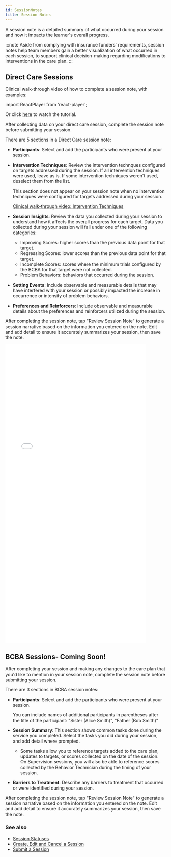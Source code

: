 ```yaml
---
id: SessionNotes
title: Session Notes
---
```

A session note is a detailed summary of what occurred during your session and how it impacts the learner's overall progress.

:::note
Aside from complying with insurance funders' requirements, session notes help team members gain a better visualization of what occurred in each session, to support clinical decision-making regarding modifications to interventions in the care plan. 
:::

## Direct Care Sessions

Clinical walk-through video of how to complete a session note, with examples:

import ReactPlayer from 'react-player';

<ReactPlayer url='https://www.youtube.com/watch?v=PMwykZ0CMCk'/>

Or click [here](https://notefiles.blob.core.windows.net/notevideos/How%20to%20Complete%20Direct%20Care%20Session%20Notes.mp4) to watch the tutorial.

After collecting data on your direct care session, complete the session note before submitting your session.

There are 5 sections in a Direct Care session note:

- **Participants**: Select and add the participants who were present at your session. 
    
- **Intervention Techniques**: Review the intervention technques configured on targets addressed during the session. If all intervention techniques were used, leave as is. If some intervention techniques weren't used, deselect them from the list. 

    This section does not appear on your session note when no intervention techniques were configured for targets addressed during your session.

    [Clinical walk-through video: Intervention Techniques](https://youtu.be/hbgzYZDCsVA)
- **Session Insights**: Review the data you collected during your session to understand how it affects the overall progress for each target. Data you collected during your session will fall under one of the following categories:
    - Improving Scores: higher scores than the previous data point for that target.
    - Regressing Scores: lower scores than the previous data point for that target.
    - Incomplete Scores: scores where the minimum trials configured by the BCBA for that target were not collected.
    - Problem Behaviors: behaviors that occurred during the session.
- **Setting Events**: Include observable and measurable details that may have interfered with your session or possibly impacted the increase in occurrence or intensity of problem behaviors.
- **Preferences and Reinforcers**: Include observable and measurable details about the preferences and reinforcers utilized during the session.

After completing the session note, tap "Review Session Note" to generate a session narrative based on the information you entered on the note. Edit and add detail to ensure it accurately summarizes your session, then save the note.

<iframe width="442" height="935" src="//invis.io/MW1370CJ35UD" frameborder="0" allowfullscreen></iframe>

## BCBA Sessions- Coming Soon!

After completing your session and making any changes to the care plan that you'd like to mention in your session note, complete the session note before submitting your session.

There are 3 sections in BCBA session notes:

- **Participants**: Select and add the participants who were present at your session.
    
    You can include names of additional participants in parentheses after the title of the participant: "Sister (Alice Smith)", "Father (Bob Smith)"
- **Session Summary**: This section shows common tasks done during the service you completed. Select the tasks you did during your session, and add detail where prompted.
    - Some tasks allow you to reference targets added to the care plan, updates to targets, or scores collected on the date of the session. On Supervision sessions, you will also be able to reference scores collected by the Behavior Technician during the timing of your session.
- **Barriers to Treatment**: Describe any barriers to treatment that occurred or were identified during your session.

After completing the session note, tap "Review Session Note" to generate a session narrative based on the information you entered on the note. Edit and add detail to ensure it accurately summarizes your session, then save the note.

### See also
- [Session Statuses](Session/SessionStatuses.md)
- [Create, Edit and Cancel a Session](Session/CreateEditCancelSession.md)
- [Submit a Session](Session/SubmitSession.md)
